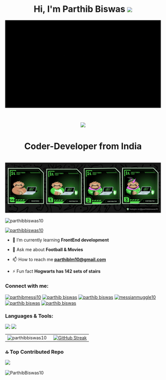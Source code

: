 
<h1 align="center">Hi, I'm Parthib Biswas <img src="https://media.giphy.com/media/hvRJCLFzcasrR4ia7z/giphy.gif" width="35"></h1>
</h1>
<img src="https://github.com/ParthibBiswas10/ParthibBiswas10/blob/main/WELCOME%20TO%20MY%20GitHub.gif">
<h1 align="center">
   <h2 align="center">
    <img src="https://readme-typing-svg.herokuapp.com/?font=Righteous&size=35&center=true&vCenter=true&width=800&height=70&duration=5000&lines=💻Passionate+About+Pixels+and+Processes💻;🔁+CODE,+DEBUG+,REPEAT🔁;" />
</h2>

<h1 align="center">Coder-Developer from India</h1>
<br>
<img src="https://github.com/ParthibBiswas10/ParthibBiswas10/blob/main/Screenshot%202024-11-08%20233846.png">
<p align="left"> <img src="https://komarev.com/ghpvc/?username=parthibbiswas10&label=Profile%20views&color=0e75b6&style=flat" alt="parthibbiswas10" /> </p>

<p align="left"> <a href="https://github.com/ryo-ma/github-profile-trophy"><img src="https://github-profile-trophy.vercel.app/?username=parthibbiswas10" alt="parthibbiswas10" /></a> </p>

- 🌱 I’m currently learning **FrontEnd development**

- 💬 Ask me about **Football & Movies**

- 📫 How to reach me **parthiblm10@gmail.com**

- ⚡ Fun fact **Hogwarts has 142 sets of stairs**

<h3 align="left">Connect with me:</h3>
<p align="left">
<a href="https://twitter.com/parthibmessi10" target="blank"><img align="center" src="https://raw.githubusercontent.com/rahuldkjain/github-profile-readme-generator/master/src/images/icons/Social/twitter.svg" alt="parthibmessi10" height="30" width="40" /></a>
<a href="https://linkedin.com/in/parthib biswas" target="blank"><img align="center" src="https://raw.githubusercontent.com/rahuldkjain/github-profile-readme-generator/master/src/images/icons/Social/linked-in-alt.svg" alt="parthib biswas" height="30" width="40" /></a>
<a href="https://fb.com/parthib biswas" target="blank"><img align="center" src="https://raw.githubusercontent.com/rahuldkjain/github-profile-readme-generator/master/src/images/icons/Social/facebook.svg" alt="parthib biswas" height="30" width="40" /></a>
<a href="https://instagram.com/messianmuggle10" target="blank"><img align="center" src="https://raw.githubusercontent.com/rahuldkjain/github-profile-readme-generator/master/src/images/icons/Social/instagram.svg" alt="messianmuggle10" height="30" width="40" /></a>
<a href="https://www.hackerrank.com/profile/parthiblm10" target="blank"><img align="center" src="https://raw.githubusercontent.com/rahuldkjain/github-profile-readme-generator/master/src/images/icons/Social/hackerrank.svg" alt="parthib biswas" height="30" width="40" /></a>
<a href="https://www.leetcode.com/parthib biswas" target="blank"><img align="center" src="https://raw.githubusercontent.com/rahuldkjain/github-profile-readme-generator/master/src/images/icons/Social/leet-code.svg" alt="parthib biswas" height="30" width="40" /></a>
</p>

<h3 align="left">Languages & Tools:</h3>

<img src="https://skillicons.dev/icons?i=html,css,vscode,github,tailwind,react,vercel"/>
    <img src="https://skillicons.dev/icons?i=javascript,c,linux,figma,git,python,java" /><br>

<table>
  <tr>
    <td style="padding-right: 15px;">
      <img 
        src="https://github-readme-stats.vercel.app/api/top-langs?username=parthibbiswas10&show_icons=true&locale=en&layout=compact" 
        alt="parthibbiswas10" 
      />
    </td>
    <td>
      <a href="https://git.io/streak-stats">
        <img 
          src="https://streak-stats.demolab.com?user=ParthibBiswas10&theme=dark&border_radius=7.2" 
          alt="GitHub Streak" 
        />
      </a>
    </td>
  </tr>
</table>

### 🔝 Top Contributed Repo
![](https://github-contributor-stats.vercel.app/api?username=ParthibBiswas10&limit=5&theme=dark&combine_all_yearly_contributions=true)

<p align="left"> <img src="https://komarev.com/ghpvc/?username=ParthibBiswas10&label=Profile%20views&color=0e75b6&style=flat" alt="ParthibBiswas10" /> </p>



